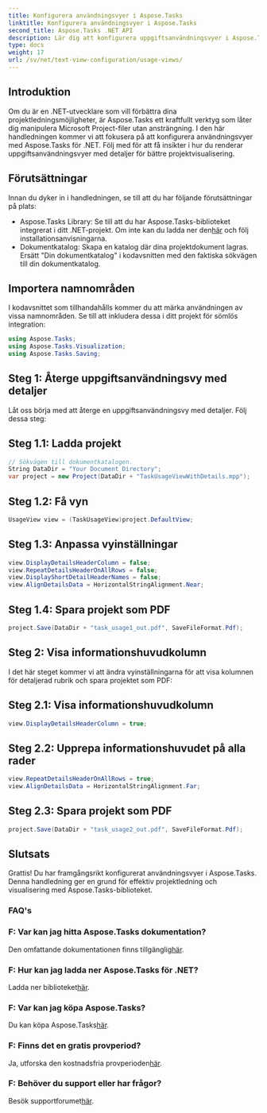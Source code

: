 ```yaml
---
title: Konfigurera användningsvyer i Aspose.Tasks
linktitle: Konfigurera användningsvyer i Aspose.Tasks
second_title: Aspose.Tasks .NET API
description: Lär dig att konfigurera uppgiftsanvändningsvyer i Aspose.Tasks för .NET. Förbättra projektvisualiseringen med detaljerade steg. Ladda ner biblioteket nu!
type: docs
weight: 17
url: /sv/net/text-view-configuration/usage-views/
---
```

## Introduktion
Om du är en .NET-utvecklare som vill förbättra dina projektledningsmöjligheter, är Aspose.Tasks ett kraftfullt verktyg som låter dig manipulera Microsoft Project-filer utan ansträngning. I den här handledningen kommer vi att fokusera på att konfigurera användningsvyer med Aspose.Tasks för .NET. Följ med för att få insikter i hur du renderar uppgiftsanvändningsvyer med detaljer för bättre projektvisualisering.
## Förutsättningar
Innan du dyker in i handledningen, se till att du har följande förutsättningar på plats:
-  Aspose.Tasks Library: Se till att du har Aspose.Tasks-biblioteket integrerat i ditt .NET-projekt. Om inte kan du ladda ner den[här](https://releases.aspose.com/tasks/net/) och följ installationsanvisningarna.
- Dokumentkatalog: Skapa en katalog där dina projektdokument lagras. Ersätt "Din dokumentkatalog" i kodavsnitten med den faktiska sökvägen till din dokumentkatalog.
## Importera namnområden
I kodavsnittet som tillhandahålls kommer du att märka användningen av vissa namnområden. Se till att inkludera dessa i ditt projekt för sömlös integration:
```csharp
using Aspose.Tasks;
using Aspose.Tasks.Visualization;
using Aspose.Tasks.Saving;
```
## Steg 1: Återge uppgiftsanvändningsvy med detaljer
Låt oss börja med att återge en uppgiftsanvändningsvy med detaljer. Följ dessa steg:
## Steg 1.1: Ladda projekt
```csharp
// Sökvägen till dokumentkatalogen.
String DataDir = "Your Document Directory";
var project = new Project(DataDir + "TaskUsageViewWithDetails.mpp");
```
## Steg 1.2: Få vyn
```csharp
UsageView view = (TaskUsageView)project.DefaultView;
```
## Steg 1.3: Anpassa vyinställningar
```csharp
view.DisplayDetailsHeaderColumn = false;
view.RepeatDetailsHeaderOnAllRows = false;
view.DisplayShortDetailHeaderNames = false;
view.AlignDetailsData = HorizontalStringAlignment.Near;
```
## Steg 1.4: Spara projekt som PDF
```csharp
project.Save(DataDir + "task_usage1_out.pdf", SaveFileFormat.Pdf);
```
## Steg 2: Visa informationshuvudkolumn
I det här steget kommer vi att ändra vyinställningarna för att visa kolumnen för detaljerad rubrik och spara projektet som PDF:
## Steg 2.1: Visa informationshuvudkolumn
```csharp
view.DisplayDetailsHeaderColumn = true;
```
## Steg 2.2: Upprepa informationshuvudet på alla rader
```csharp
view.RepeatDetailsHeaderOnAllRows = true;
view.AlignDetailsData = HorizontalStringAlignment.Far;
```
## Steg 2.3: Spara projekt som PDF
```csharp
project.Save(DataDir + "task_usage2_out.pdf", SaveFileFormat.Pdf);
```
## Slutsats
Grattis! Du har framgångsrikt konfigurerat användningsvyer i Aspose.Tasks. Denna handledning ger en grund för effektiv projektledning och visualisering med Aspose.Tasks-biblioteket.

### FAQ's
### F: Var kan jag hitta Aspose.Tasks dokumentation?
 Den omfattande dokumentationen finns tillgänglig[här](https://reference.aspose.com/tasks/net/).
### F: Hur kan jag ladda ner Aspose.Tasks för .NET?
 Ladda ner biblioteket[här](https://releases.aspose.com/tasks/net/).
### F: Var kan jag köpa Aspose.Tasks?
 Du kan köpa Aspose.Tasks[här](https://purchase.aspose.com/buy).
### F: Finns det en gratis provperiod?
 Ja, utforska den kostnadsfria provperioden[här](https://releases.aspose.com/).
### F: Behöver du support eller har frågor?
 Besök supportforumet[här](https://forum.aspose.com/c/tasks/15).